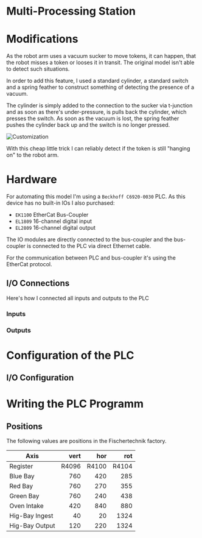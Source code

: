 # Multi-Processing Station

# Modifications

As the robot arm uses a vacuum sucker to move tokens, it can happen, that the robot misses a token or looses it in transit.
The original model isn't able to detect such situations.

In order to add this feature, I used a standard cylinder, a standard switch and a spring feather to construct something of detecting the presence of a vacuum.

The cylinder is simply added to the connection to the sucker via t-junction and as soon as there's under-pressure, is pulls back the cylinder, which presses the switch.
As soon as the vacuum is lost, the spring feather pushes the cylinder back up and the switch is no longer pressed.

![Customization](images/customization.jpg "Customization")

With this cheap little trick I can reliably detect if the token is still "hanging on" to the robot arm.

# Hardware

For automating this model I'm using a `Beckhoff C6920-0030` PLC.
As this device has no built-in IOs I also purchased:
- `EK1100` EtherCat Bus-Coupler
- `EL1809` 16-channel digital input
- `EL2809` 16-channel digital output

The IO modules are directly connected to the bus-coupler and the bus-coupler is connected to the PLC via direct Ethernet cable.

For the communication between PLC and bus-coupler it's using the EtherCat protocol.

## I/O Connections

Here's how I connected all inputs and outputs to the PLC

### Inputs

### Outputs

# Configuration of the PLC

## I/O Configuration

# Writing the PLC Programm

## Positions

The following values are positions in the Fischertechnik factory.

| Axis           |  vert |   hor |   rot |
|----------------|------:|------:|------:|
| Register       | R4096 | R4100 | R4104 |
| Blue Bay       |   760 |   420 |   285 |
| Red Bay        |   760 |   270 |   355 |
| Green Bay      |   760 |   240 |   438 |
| Oven Intake    |   420 |   840 |   880 |
| Hig-Bay Ingest |    40 |    20 |  1324 |
| Hig-Bay Output |   120 |   220 |  1324 |
